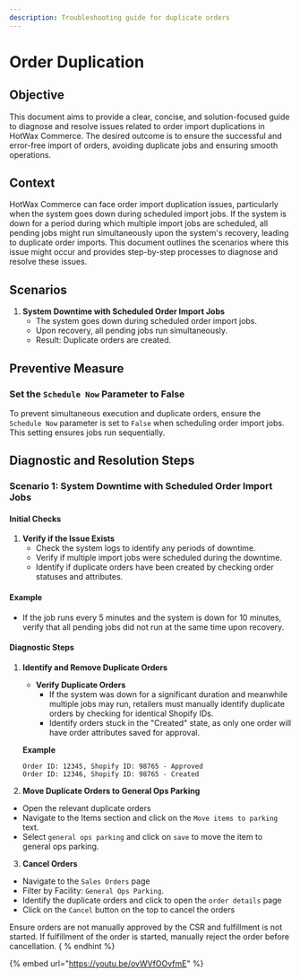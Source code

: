 ```yaml
---
description: Troubleshooting guide for duplicate orders
---
```


# Order Duplication

## Objective

This document aims to provide a clear, concise, and solution-focused guide to diagnose and resolve issues related to order import duplications in HotWax Commerce. The desired outcome is to ensure the successful and error-free import of orders, avoiding duplicate jobs and ensuring smooth operations.

## Context

HotWax Commerce can face order import duplication issues, particularly when the system goes down during scheduled import jobs. If the system is down for a period during which multiple import jobs are scheduled, all pending jobs might run simultaneously upon the system's recovery, leading to duplicate order imports. This document outlines the scenarios where this issue might occur and provides step-by-step processes to diagnose and resolve these issues.

## Scenarios

1. **System Downtime with Scheduled Order Import Jobs**
   * The system goes down during scheduled order import jobs.
   * Upon recovery, all pending jobs run simultaneously.
   * Result: Duplicate orders are created.

## Preventive Measure

### Set the `Schedule Now` Parameter to False

To prevent simultaneous execution and duplicate orders, ensure the `Schedule Now` parameter is set to `False` when scheduling order import jobs. This setting ensures jobs run sequentially.

## Diagnostic and Resolution Steps

### Scenario 1: System Downtime with Scheduled Order Import Jobs

#### Initial Checks

1. **Verify if the Issue Exists**
   * Check the system logs to identify any periods of downtime.
   * Verify if multiple import jobs were scheduled during the downtime.
   * Identify if duplicate orders have been created by checking order statuses and attributes.

#### Example

* If the job runs every 5 minutes and the system is down for 10 minutes, verify that all pending jobs did not run at the same time upon recovery.

#### Diagnostic Steps

1.  **Identify and Remove Duplicate Orders**

    * **Verify Duplicate Orders**
      * If the system was down for a significant duration and meanwhile multiple jobs may run, retailers must manually identify duplicate orders by checking for identical Shopify IDs.
      * Identify orders stuck in the "Created" state, as only one order will have order attributes saved for approval.

    **Example**

    ```
    Order ID: 12345, Shopify ID: 98765 - Approved
    Order ID: 12346, Shopify ID: 98765 - Created
    ```
2. **Move Duplicate Orders to General Ops Parking**

* Open the relevant duplicate orders
* Navigate to the Items section and click on the `Move items to parking` text.
* Select `general ops parking` and click on `save` to move the item to general ops parking.

3. **Cancel Orders**

* Navigate to the `Sales Orders` page
* Filter by Facility: `General Ops Parking`.
* Identify the duplicate orders and click to open the `order details` page
* Click on the `Cancel` button on the top to cancel the orders

Ensure orders are not manually approved by the CSR and fulfillment is not started. If fulfillment of the order is started, manually reject the order before cancellation. { % endhint %\}



{% embed url="https://youtu.be/ovWVfOOvfmE" %}
